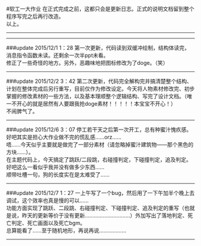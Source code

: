 #软工一大作业
在正式完成之前，这都只会是更新日志。正式的说明文档留到整个程序写完之后再行改造。  
以上。  
  
-----
------
  
  
  
  
###update 2015/12/1 1：28
第一次更新，代码读到双缓冲绘制，结构体读完，消息指令函数未读。还剩余一次半ppt未看。  
修正了一些奇怪的地方。另外，恶趣味地把图标修改为了doge。（笑）  

-----

###update 2015/12/2 3：42
第二次更新，代码完全解构完并搞清楚整个结构、计划在整体完成后另行重写，目前仅作为修改设定。今天将人物素材修改完、初步掌握的修改素材的一些方法，以及基本理顺整个逻辑结构、写完了设计文档。（唯一不开心的就是居然有人要跟我抢doge素材！！！！！本宝宝不开心！）  
不闹脾气了。  

----

###update 2015/12/6 3：07
停工若干天之后第一次开工，总有种蜜汁愧疚感。好吧其实是担心大作业做不完的慌乱感……orz……  
唔……今天似乎主要就是做完了一部分素材（请忽略掉蜜汁建筑物——那个黑色的方块……）。  
在主题代码上，今天搞定了跳跃/二段跳，右碰撞判定，下碰撞判定，追及判定。  
好吧这么一看似乎我并没有做多少东西……  
顺带吐槽一句，狗的长度实在是太难受了……  

-----------

###update 2015/12/7 1：27
一上午写了一个bug，然后用了一下午加半个晚上去调试，这个效率也真是慢的可以……  
功能方面实现了跳跃、二段跳、右碰撞判定、下碰撞判定、追及判定的重写（也就是说，昨天的更新等价于没有更新…………………………）外加写出了落地判定、死亡判定、死亡画面以及死亡bgm。   
总算能看了……至于随机地形，再说再说………………  

-------